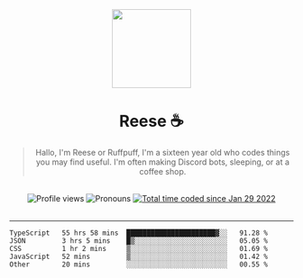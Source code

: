 <div align='center'>
  <img src='https://cdn.reese.cafe/reese.jpg' width='140' height='140' />
  <h1>Reese ☕️</h1>
  <blockquote>Hallo, I'm Reese or Ruffpuff, I'm a sixteen year old who codes things you may find useful. I'm often making Discord bots, sleeping, or at a coffee shop.</blockquote>
  
  <br />
  
  <img alt="Profile views" src="https://komarev.com/ghpvc/?username=ruffpuff1" />
  <img alt='Pronouns' src='https://img.shields.io/endpoint?url=https://pronoundb.org/shields/61181f81be124c42b207bffd' />
  <a href="https://wakatime.com/@72bf611d-9557-4a85-aa1d-46f6a3346744"><img src="https://wakatime.com/badge/user/72bf611d-9557-4a85-aa1d-46f6a3346744.svg" alt="Total time coded since Jan 29 2022" /></a>
</div><br />

<hr />

<!--START_SECTION:waka-->

```text
TypeScript   55 hrs 58 mins  ██████████████████████▓░░   91.28 %
JSON         3 hrs 5 mins    █▒░░░░░░░░░░░░░░░░░░░░░░░   05.05 %
CSS          1 hr 2 mins     ▒░░░░░░░░░░░░░░░░░░░░░░░░   01.69 %
JavaScript   52 mins         ▒░░░░░░░░░░░░░░░░░░░░░░░░   01.42 %
Other        20 mins         ░░░░░░░░░░░░░░░░░░░░░░░░░   00.55 %
```

<!--END_SECTION:waka-->
